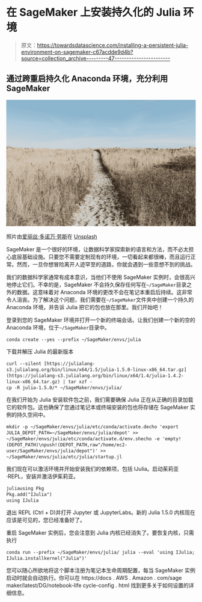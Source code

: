 # 在 SageMaker 上安装持久化的 Julia 环境

> 原文：<https://towardsdatascience.com/installing-a-persistent-julia-environment-on-sagemaker-c67acdde9d4b?source=collection_archive---------47----------------------->

## 通过跨重启持久化 Anaconda 环境，充分利用 SageMaker

![](img/a8d8621bbff6b80afc0d36184e7edc3c.png)

照片由[爱丽丝·多诺万·劳斯](https://unsplash.com/@alicekat?utm_source=medium&utm_medium=referral)在 [Unsplash](https://unsplash.com?utm_source=medium&utm_medium=referral)

SageMaker 是一个很好的环境，让数据科学家探索新的语言和方法，而不必太担心底层基础设施。只要您不需要定制现有的环境，一切看起来都很棒，而且运行正常。然而，一旦你想冒险离开人迹罕至的道路，你就会遇到一些意想不到的挑战。

我们的数据科学家通常有成本意识，当他们不使用 SageMaker 实例时，会很高兴地停止它们。不幸的是，SageMaker 不会持久保存任何写在`~/SageMaker`目录之外的数据。这意味着对 Anaconda 环境的更改不会在笔记本重启后持续。这非常令人沮丧。为了解决这个问题，我们需要在`~/SageMaker`文件夹中创建一个持久的 Anaconda 环境，并告诉 Julia 把它的包也放在那里。我们开始吧！

登录到您的 SageMaker 环境并打开一个新的终端会话。让我们创建一个新的空的 Anaconda 环境，位于`~/SageMaker`目录中。

```
conda create --yes --prefix ~/SageMaker/envs/julia
```

下载并解压 Julia 的最新版本

```
curl --silent [https://julialang-s3.julialang.org/bin/linux/x64/1.5/julia-1.5.0-linux-x86_64.tar.gz](https://julialang-s3.julialang.org/bin/linux/x64/1.4/julia-1.4.2-linux-x86_64.tar.gz) | tar xzf -
cp -R julia-1.5.0/* ~/SageMaker/envs/julia/
```

在我们开始为 Julia 安装软件包之前，我们需要确保 Julia 正在从正确的目录加载它的软件包。这也确保了您通过笔记本或终端安装的包也将存储在 SageMaker 实例的持久空间中。

```
mkdir -p ~/SageMaker/envs/julia/etc/conda/activate.decho 'export JULIA_DEPOT_PATH=~/SageMaker/envs/julia/depot' >> ~/SageMaker/envs/julia/etc/conda/activate.d/env.shecho -e 'empty!(DEPOT_PATH)\npush!(DEPOT_PATH,raw"/home/ec2-user/SageMaker/envs/julia/depot")' >> ~/SageMaker/envs/julia/etc/julia/startup.jl
```

我们现在可以激活环境并开始安装我们的依赖项，包括 IJulia。启动茱莉亚·REPL，安装并激活伊茱莉亚。

```
juliausing Pkg
Pkg.add("IJulia")
using IJulia
```

退出 REPL (Ctrl + D)并打开 Jupyter 或 JupyterLabs。新的 Julia 1.5.0 内核现在应该是可见的，您已经准备好了。

重启 SageMaker 实例后，您会注意到 Julia 内核已经消失了。要恢复内核，只需执行

```
conda run --prefix ~/SageMaker/envs/julia/ julia --eval 'using IJulia; IJulia.installkernel("Julia")'
```

您可以随心所欲地将这个脚本注册为笔记本生命周期配置，每当 SageMaker 实例启动时就会自动执行。你可以在 https://docs . AWS . Amazon . com/sage maker/latest/DG/notebook-life cycle-config . html 找到更多关于如何设置的详细信息。